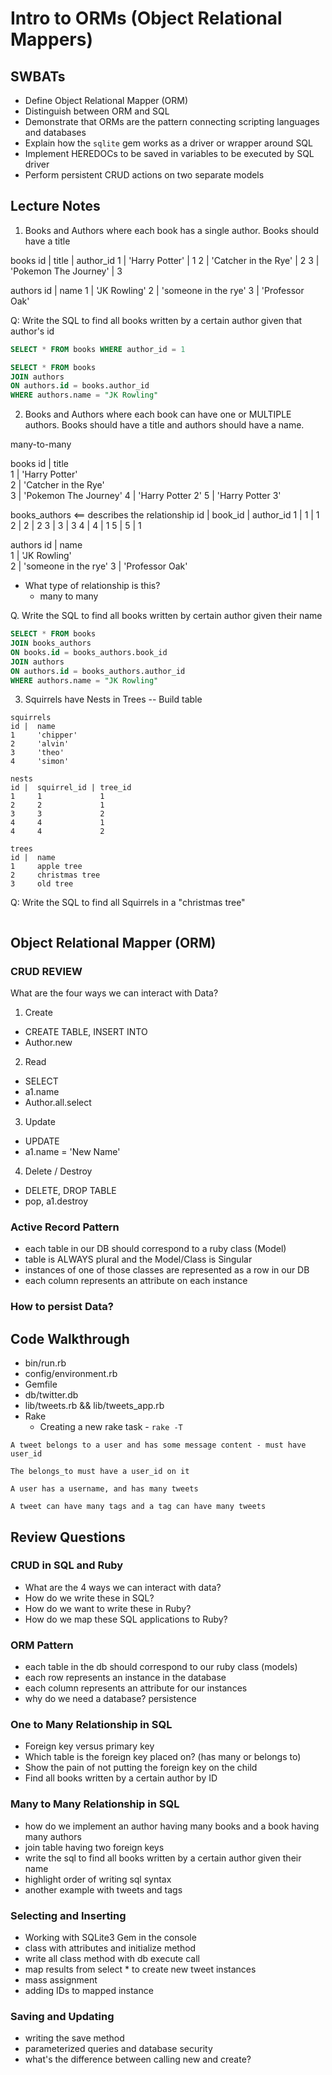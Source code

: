 # Intro to ORMs (Object Relational Mappers)

## SWBATs

* Define Object Relational Mapper (ORM)
* Distinguish between ORM and SQL
* Demonstrate that ORMs are the pattern connecting scripting languages and databases
* Explain how the `sqlite` gem works as a driver or wrapper around SQL
* Implement HEREDOCs to be saved in variables to be executed by SQL driver
* Perform persistent CRUD actions on two separate models

## Lecture Notes

1. Books and Authors where each book has a single author. Books should have a title

  books
  id | title                 | author_id
  1  | 'Harry Potter'        | 1
  2  | 'Catcher in the Rye'  | 2
  3  | 'Pokemon The Journey' | 3

  authors
  id | name
  1  | 'JK Rowling'
  2  | 'someone in the rye'
  3  | 'Professor Oak'

  Q: Write the SQL to find all books written by a certain author given that author's id

  ```SQL
  SELECT * FROM books WHERE author_id = 1

  SELECT * FROM books
  JOIN authors
  ON authors.id = books.author_id
  WHERE authors.name = "JK Rowling"
  ```

2. Books and Authors where each book can have one or MULTIPLE authors. Books should have a title and authors should have a name.

  many-to-many

  books
  id | title                 
  1  | 'Harry Potter'        
  2  | 'Catcher in the Rye'  
  3  | 'Pokemon The Journey'
  4  | 'Harry Potter 2'
  5  | 'Harry Potter 3'

  books_authors <== describes the relationship
  id | book_id | author_id
  1  | 1       | 1
  2  | 2       | 2
  3  | 3       | 3
  4  | 4       | 1
  5  | 5       | 1

  authors
  id | name                  
  1  | 'JK Rowling'          
  2  | 'someone in the rye'
  3  | 'Professor Oak'

  - What type of relationship is this?
    - many to many

  Q. Write the SQL to find all books written by certain author given their name

  ``` SQL
  SELECT * FROM books
  JOIN books_authors
  ON books.id = books_authors.book_id
  JOIN authors
  ON authors.id = books_authors.author_id
  WHERE authors.name = "JK Rowling"
  ```

3. Squirrels have Nests in Trees -- Build table

  ```
  squirrels
  id |  name
  1     'chipper'          
  2     'alvin'   
  3     'theo'                 
  4     'simon'            

  nests
  id |  squirrel_id | tree_id
  1     1             1
  2     2             1
  3     3             2
  4     4             1
  4     4             2

  trees
  id |  name
  1     apple tree
  2     christmas tree
  3     old tree
  ```

Q: Write the SQL to find all Squirrels in a "christmas tree"


```SQL

```


## Object Relational Mapper (ORM)

### CRUD REVIEW

What are the four ways we can interact with Data?

1. Create
  - CREATE TABLE, INSERT INTO
  - Author.new

2. Read
  - SELECT
  - a1.name
  - Author.all.select

3. Update
  - UPDATE
  - a1.name = 'New Name'

4. Delete / Destroy
  - DELETE, DROP TABLE
  - pop, a1.destroy

### Active Record Pattern

- each table in our DB should correspond to a ruby class (Model)
- table is ALWAYS plural and the Model/Class is Singular
- instances of one of those classes are represented as a row in our DB
- each column represents an attribute on each instance

### How to persist Data?


## Code Walkthrough

- bin/run.rb
- config/environment.rb
- Gemfile
- db/twitter.db
- lib/tweets.rb && lib/tweets_app.rb
- Rake
  - Creating a new rake task - `rake -T`

```
A tweet belongs to a user and has some message content - must have user_id

The belongs_to must have a user_id on it

A user has a username, and has many tweets

A tweet can have many tags and a tag can have many tweets
```

## Review Questions

### CRUD in SQL and Ruby

* What are the 4 ways we can interact with data?
* How do we write these in SQL?
* How do we want to write these in Ruby?
* How do we map these SQL applications to Ruby?

### ORM Pattern

* each table in the db should correspond to our ruby class (models)
* each row represents an instance in the database
* each column represents an attribute for our instances
* why do we need a database? persistence

### One to Many Relationship in SQL

* Foreign key versus primary key
* Which table is the foreign key placed on? (has many or belongs to)
* Show the pain of not putting the foreign key on the child
* Find all books written by a certain author by ID

### Many to Many Relationship in SQL

* how do we implement an author having many books and a book having many authors
* join table having two foreign keys
* write the sql to find all books written by a certain author given their name
* highlight order of writing sql syntax
* another example with tweets and tags

### Selecting and Inserting

* Working with SQLite3 Gem in the console
* class with attributes and initialize method
* write all class method with db execute call
* map results from select * to create new tweet instances
* mass assignment
* adding IDs to mapped instance

### Saving and Updating

* writing the save method
* parameterized queries and database security
* what's the difference between calling new and create?
